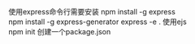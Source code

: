 使用express命令行需要安装
    npm install -g express  
    npm install -g express-generator
express -e .  使用ejs    
npm init 创建一个package.json
